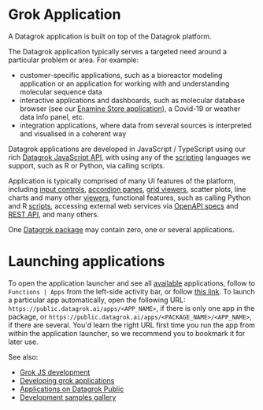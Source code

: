 <!-- TITLE: Grok Application -->
<!-- SUBTITLE: -->

<!-- This is a user-centric view on the Datagrok applications -->

# Grok Application

A Datagrok application is built on top of the Datagrok platform.

The Datagrok application typically serves a targeted need around a particular problem or area. For example:

* customer-specific applications, such as a bioreactor modeling application or an application for working with and understanding molecular sequence data
* interactive applications and dashboards, such as molecular database browser (see our [Enamine Store application](https://github.com/datagrok-ai/public/tree/master/packages/EnamineStore)), a Covid-19 or weather data info panel, etc.
* integration applications, where data from several sources is interpreted and visualised in a coherent way

Datagrok applications are developed in JavaScript / TypeScript using our rich [Datagrok JavaScript API](), with using
any of the [scripting]() languages we support, such as R or Python, via calling scripts.

Application is typically comprised of many UI features of the platform, including [input controls](),
[accordion panes](), [grid viewers](), scatter plots, line charts and many other [viewers](../viewers/scatter-plot.md),
functional features, such as calling Python and R [scripts](../develop/scripting.md), accessing external web services
via [OpenAPI specs]() and [REST API](), and many others.

One [Datagrok package](../develop/develop.md) may contain zero, one or several applications.

# Launching applications

To open the application launcher and see all [available](https://public.datagrok.ai/apps) applications,
follow to `Functions | Apps` from the left-side activity bar, or follow [this link](https://public.datagrok.ai/apps).
To launch a particular app automatically, open the following URL: `https://public.datagrok.ai/apps/<APP_NAME>`,
if there is only one app in the package, or `https://public.datagrok.ai/apps/<PACKAGE_NAME>/<APP_NAME>`,
if there are several. You'd learn the right URL first time you run the app from within the application launcher,
so we recommend you to bookmark it for later use.

See also:

  * [Grok JS development](develop.md)
  * [Developing grok applications](develop/develop.md#applications)
  * [Applications on Datagrok Public](https://public.datagrok.ai/apps)
  * [Development samples gallery](https://public.datagrok.ai/js)